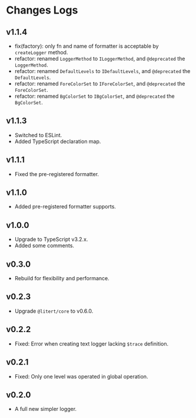 # Changes Logs

## v1.1.4

- fix(factory): only fn and name of formatter is acceptable by `createLogger` method.
- refactor: renamed `LoggerMethod` to `ILoggerMethod`, and `@deprecated` the `LoggerMethod`.
- refactor: renamed `DefaultLevels` to `IDefaultLevels`, and `@deprecated` the `DefaultLevels`.
- refactor: renamed `ForeColorSet` to `IForeColorSet`, and `@deprecated` the `ForeColorSet`.
- refactor: renamed `BgColorSet` to `IBgColorSet`, and `@deprecated` the `BgColorSet`.

## v1.1.3

- Switched to ESLint.
- Added TypeScript declaration map.

## v1.1.1

- Fixed the pre-registered formatter.

## v1.1.0

- Added pre-registered formatter supports.

## v1.0.0

- Upgrade to TypeScript v3.2.x.
- Added some comments.

## v0.3.0

- Rebuild for flexibility and performance.

## v0.2.3

- Upgrade `@litert/core` to v0.6.0.

## v0.2.2

- Fixed: Error when creating text logger lacking `$trace` definition.

## v0.2.1

- Fixed: Only one level was operated in global operation.

## v0.2.0

- A full new simpler logger.
